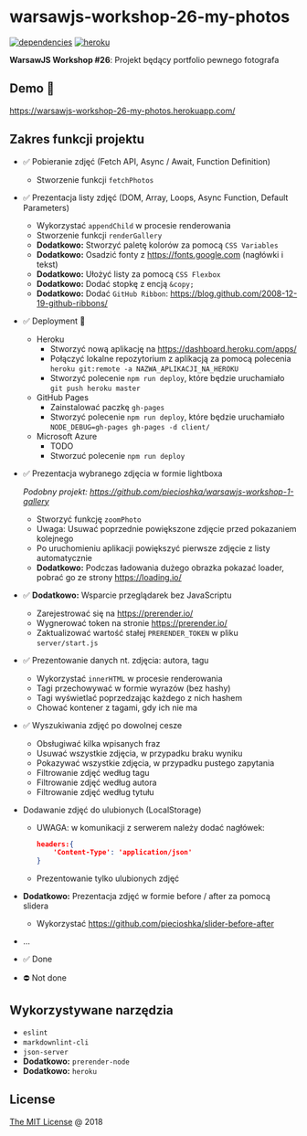 # warsawjs-workshop-26-my-photos

[![dependencies](https://david-dm.org/piecioshka/warsawjs-workshop-26-my-photos.svg)](https://github.com/piecioshka/warsawjs-workshop-26-my-photos)
[![heroku](https://heroku-badge.herokuapp.com/?app=warsawjs-workshop-26-my-photos&style=flat&svg=1)](https://warsawjs-workshop-26-my-photos.herokuapp.com/)

**WarsawJS Workshop #26**: Projekt będący portfolio pewnego fotografa

## Demo :tada:

<https://warsawjs-workshop-26-my-photos.herokuapp.com/>

## Zakres funkcji projektu

* :white_check_mark: Pobieranie zdjęć (Fetch API, Async / Await, Function Definition)
    + Stworzenie funkcji `fetchPhotos`
* :white_check_mark: Prezentacja listy zdjęć (DOM, Array, Loops, Async Function, Default Parameters)
    + Wykorzystać `appendChild` w procesie renderowania
    + Stworzenie funkcji `renderGallery`
    + **Dodatkowo:** Stworzyć paletę kolorów za pomocą `CSS Variables`
    + **Dodatkowo:** Osadzić fonty z https://fonts.google.com (nagłówki i tekst)
    + **Dodatkowo:** Ułożyć listy za pomocą `CSS Flexbox`
    + **Dodatkowo:** Dodać stopkę z encją `&copy;`
    + **Dodatkowo:** Dodać `GitHub Ribbon`: https://blog.github.com/2008-12-19-github-ribbons/
* :white_check_mark: Deployment :rocket:
    + Heroku
        - Stworzyć nową aplikację na https://dashboard.heroku.com/apps/
        - Połączyć lokalne repozytorium z aplikacją za pomocą polecenia
            `heroku git:remote -a NAZWA_APLIKACJI_NA_HEROKU`
        - Stworzyć polecenie `npm run deploy`, które będzie uruchamiało
            `git push heroku master`
    + GitHub Pages
        - Zainstalować paczkę `gh-pages`
        - Stworzyć polecenie `npm run deploy`, które będzie uruchamiało
            `NODE_DEBUG=gh-pages gh-pages -d client/`
    + Microsoft Azure
        - TODO
        - Stworzuć polecenie `npm run deploy`
* :white_check_mark: Prezentacja wybranego zdjęcia w formie lightboxa

    _Podobny projekt: https://github.com/piecioshka/warsawjs-workshop-1-gallery_

    + Stworzyć funkcję `zoomPhoto`
    + Uwaga: Usuwać poprzednie powiększone zdjęcie przed pokazaniem kolejnego
    + Po uruchomieniu aplikacji powiększyć pierwsze zdjęcie z listy automatycznie
    + **Dodatkowo:** Podczas ładowania dużego obrazka pokazać loader, pobrać
        go ze strony https://loading.io/
* :white_check_mark: **Dodatkowo:** Wsparcie przeglądarek bez JavaScriptu
    + Zarejestrować się na https://prerender.io/
    + Wygnerować token na stronie https://prerender.io/
    + Zaktualizować wartość stałej `PRERENDER_TOKEN` w pliku `server/start.js`
* :white_check_mark: Prezentowanie danych nt. zdjęcia: autora, tagu
    + Wykorzystać `innerHTML` w procesie renderowania
    + Tagi przechowywać w formie wyrazów (bez hashy)
    + Tagi wyświetlać poprzedzając każdego z nich hashem
    + Chować kontener z tagami, gdy ich nie ma
* :white_check_mark: Wyszukiwania zdjęć po dowolnej cesze
    + Obsługiwać kilka wpisanych fraz
    + Usuwać wszystkie zdjęcia, w przypadku braku wyniku
    + Pokazywać wszystkie zdjęcia, w przypadku pustego zapytania
    + Filtrowanie zdjęć według tagu
    + Filtrowanie zdjęć według autora
    + Filtrowanie zdjęć według tytułu
* Dodawanie zdjęć do ulubionych (LocalStorage)
    + UWAGA: w komunikacji z serwerem należy dodać nagłówek:
        ```json
        headers:{
            'Content-Type': 'application/json'
        }
        ```
    + Prezentowanie tylko ulubionych zdjęć
* **Dodatkowo:** Prezentacja zdjęć w formie before / after za pomocą slidera
    + Wykorzystać https://github.com/piecioshka/slider-before-after
* ...
* :white_check_mark: Done
* :no_entry: Not done

## Wykorzystywane narzędzia

* `eslint`
* `markdownlint-cli`
* `json-server`
* **Dodatkowo:** `prerender-node`
* **Dodatkowo:** `heroku`

## License

[The MIT License](http://piecioshka.mit-license.org) @ 2018
